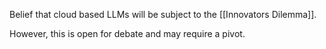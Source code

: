 Belief that cloud based LLMs will be subject to the [[Innovators Dilemma]].  

However, this is open for debate and may require a pivot.